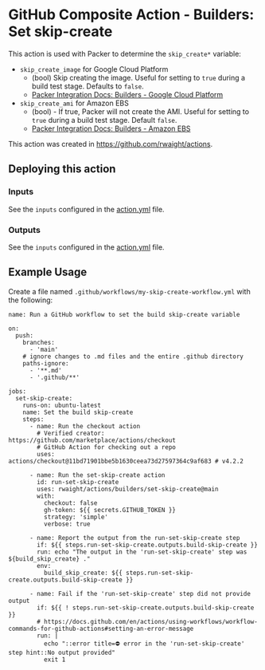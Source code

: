 # GitHub Composite Action - Builders: Set skip-create

This action is used with Packer to determine the `skip_create*` variable:
- `skip_create_image` for Google Cloud Platform
    - (bool) Skip creating the image. Useful for setting to `true` during a build test stage. Defaults to `false`.
    - [Packer Integration Docs: Builders - Google Cloud Platform](https://developer.hashicorp.com/packer/integrations/hashicorp/googlecompute/latest/components/builder/googlecompute)
- `skip_create_ami` for Amazon EBS
    - (bool) - If true, Packer will not create the AMI. Useful for setting to `true` during a build test stage. Default `false`.
    - [Packer Integration Docs: Builders - Amazon EBS](https://developer.hashicorp.com/packer/integrations/hashicorp/amazon/latest/components/builder/ebs)

This action was created in https://github.com/rwaight/actions.

## Deploying this action

### Inputs

See the `inputs` configured in the [action.yml](action.yml) file.


### Outputs

See the `inputs` configured in the [action.yml](action.yml) file.


## Example Usage

Create a file named `.github/workflows/my-skip-create-workflow.yml` with the following:
```
name: Run a GitHub workflow to set the build skip-create variable

on:
  push:
    branches:
      - 'main'
    # ignore changes to .md files and the entire .github directory
    paths-ignore:
      - '**.md'
      - '.github/**'

jobs:
  set-skip-create:
    runs-on: ubuntu-latest
    name: Set the build skip-create
    steps:
      - name: Run the checkout action
        # Verified creator: https://github.com/marketplace/actions/checkout
        # GitHub Action for checking out a repo
        uses: actions/checkout@11bd71901bbe5b1630ceea73d27597364c9af683 # v4.2.2

      - name: Run the set-skip-create action
        id: run-set-skip-create
        uses: rwaight/actions/builders/set-skip-create@main
        with:
          checkout: false
          gh-token: ${{ secrets.GITHUB_TOKEN }}
          strategy: 'simple'
          verbose: true

      - name: Report the output from the run-set-skip-create step
        if: ${{ steps.run-set-skip-create.outputs.build-skip-create }}
        run: echo "The output in the 'run-set-skip-create' step was ${build_skip_create} ."
        env:
          build_skip_create: ${{ steps.run-set-skip-create.outputs.build-skip-create }}

      - name: Fail if the 'run-set-skip-create' step did not provide output
        if: ${{ ! steps.run-set-skip-create.outputs.build-skip-create }}
        # https://docs.github.com/en/actions/using-workflows/workflow-commands-for-github-actions#setting-an-error-message
        run: |
          echo "::error title=⛔ error in the 'run-set-skip-create' step hint::No output provided"
          exit 1

```
